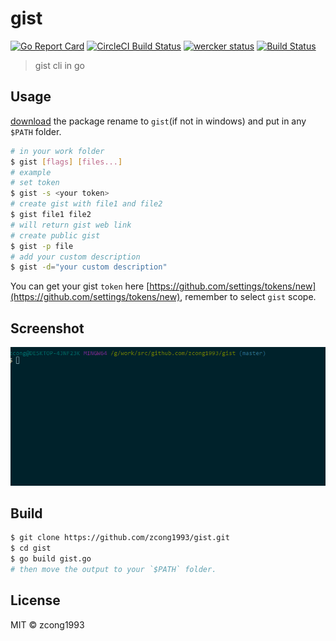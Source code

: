 # gist
[![Go Report Card](https://goreportcard.com/badge/github.com/zcong1993/gist)](https://goreportcard.com/report/github.com/zcong1993/gist)
[![CircleCI Build Status](https://circleci.com/gh/zcong1993/gist.svg?style=shield)](https://circleci.com/gh/zcong1993/gist)
[![wercker status](https://app.wercker.com/status/a69dff6e96eca8984e750f81af414cc4/s/master "wercker status")](https://app.wercker.com/project/byKey/a69dff6e96eca8984e750f81af414cc4)
[![Build Status](https://travis-ci.org/zcong1993/gist.svg?branch=master)](https://travis-ci.org/zcong1993/gist)

> gist cli in go

## Usage

[download](https://github.com/zcong1993/gist/releases) the package rename to `gist`(if not in windows) and put in any `$PATH` folder.

```bash
# in your work folder
$ gist [flags] [files...]
# example
# set token
$ gist -s <your token>
# create gist with file1 and file2
$ gist file1 file2
# will return gist web link
# create public gist
$ gist -p file
# add your custom description
$ gist -d="your custom description"
```

You can get your gist `token` here [https://github.com/settings/tokens/new](https://github.com/settings/tokens/new), remember to select `gist` scope.

## Screenshot

![gist screenshot](screenshot/gist.gif)

## Build

```bash
$ git clone https://github.com/zcong1993/gist.git
$ cd gist
$ go build gist.go
# then move the output to your `$PATH` folder.
```

## License

MIT &copy; zcong1993
